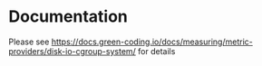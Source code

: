 # Documentation

Please see https://docs.green-coding.io/docs/measuring/metric-providers/disk-io-cgroup-system/ for details